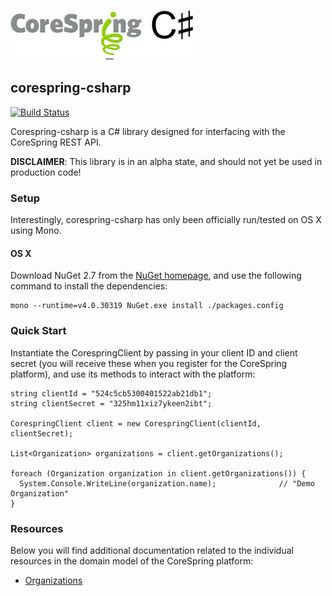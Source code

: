 ![corespring](doc/images/logo.png)

## corespring-csharp

[![Build Status](https://travis-ci.org/corespring/corespring-csharp.png)](https://travis-ci.org/corespring/corespring-csharp)

Corespring-csharp is a C# library designed for interfacing with the CoreSpring REST API.

**DISCLAIMER**: This library is in an alpha state, and should not yet be used in production code!

### Setup

Interestingly, corespring-csharp has only been officially run/tested on OS X using Mono.

#### OS X

Download NuGet 2.7 from the [NuGet homepage](http://nuget.codeplex.com/), and use the following command to install the dependencies:

    mono --runtime=v4.0.30319 NuGet.exe install ./packages.config


### Quick Start

Instantiate the CorespringClient by passing in your client ID and client secret (you will receive these when you
register for the CoreSpring platform), and use its methods to interact with the platform:

    string clientId = "524c5cb5300401522ab21db1";
    string clientSecret = "325hm11xiz7ykeen2ibt";
    
    CorespringClient client = new CorespringClient(clientId, clientSecret);
    
    List<Organization> organizations = client.getOrganizations();
    
    foreach (Organization organization in client.getOrganizations()) {
      System.Console.WriteLine(organization.name);              // "Demo Organization"
    }


### Resources

Below you will find additional documentation related to the individual resources in the domain model of the CoreSpring
platform:

* [Organizations](/doc/resources/organizations.md)

